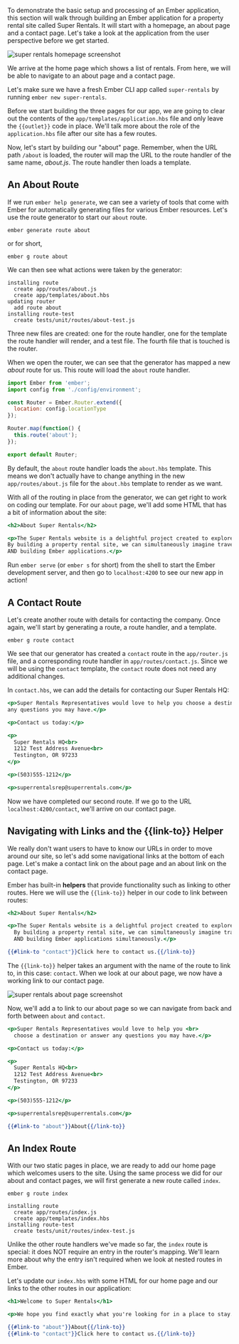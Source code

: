 To demonstrate the basic setup and processing of an Ember application, this section will walk through building an Ember application for a property rental site called Super Rentals.  It will start with a homepage, an about page and a contact page.  Let's take a look at the application from the user perspective before we get started.

![super rentals homepage screenshot](../../images/routes-and-templates/ember-super-rentals-index.png)

We arrive at the home page which shows a list of rentals.  From here, we will be able to navigate to an about page and a contact page.

Let's make sure we have a fresh Ember CLI app called `super-rentals` by running `ember new super-rentals`.

Before we start building the three pages for our app, we are going to clear out the contents of the `app/templates/application.hbs` file and only leave the `{{outlet}}` code in place.  We'll talk more about the role of the `application.hbs` file after our site has a few routes.

Now, let's start by building our "about" page. Remember, when the URL path `/about` is loaded, the router will map the URL to the route handler of the same name, _about.js_.  The route handler then loads a template.

## An About Route

If we run `ember help generate`, we can see a variety of tools that come with Ember for automatically generating files for various Ember resources.  Let's use the route generator to start our `about` route.

```shell
ember generate route about
```

or for short,

```shell
ember g route about
```

We can then see what actions were taken by the generator:

```shell
installing route
  create app/routes/about.js
  create app/templates/about.hbs
updating router
  add route about
installing route-test
  create tests/unit/routes/about-test.js
```

Three new files are created: one for the route handler, one for the template the route handler will render, and a test file.  The fourth file that is touched is the router.

When we open the router, we can see that the generator has mapped a new _about_ route for us. This route will load the `about` route handler.

```app/router.js
import Ember from 'ember';
import config from './config/environment';

const Router = Ember.Router.extend({
  location: config.locationType
});

Router.map(function() {
  this.route('about');
});

export default Router;
```

By default, the `about` route handler loads the `about.hbs` template. This means we don't actually have to change anything in the new `app/routes/about.js` file for the `about.hbs` template to render as we want.

With all of the routing in place from the generator, we can get right to work on coding our template.  For our `about` page, we'll add some HTML that has a bit of information about the site:

```app/templates/about.hbs
<h2>About Super Rentals</h2>

<p>The Super Rentals website is a delightful project created to explore Ember.
By building a property rental site, we can simultaneously imagine traveling
AND building Ember applications.</p>
```

Run `ember serve` (or `ember s` for short) from the shell to start the Ember development server, and then go to `localhost:4200` to see our new app in action!

## A Contact Route

Let's create another route with details for contacting the company.  Once again, we'll start by generating a route, a route handler, and a template.

```shell
ember g route contact
```

We see that our generator has created a `contact` route in the `app/router.js` file, and a corresponding route handler in `app/routes/contact.js`.  Since we will be using the `contact` template, the `contact` route does not need any additional changes.

In `contact.hbs`, we can add the details for contacting our Super Rentals HQ:

```app/templates/contact.hbs
<p>Super Rentals Representatives would love to help you choose a destination or answer
any questions you may have.</p>

<p>Contact us today:</p>

<p>
  Super Rentals HQ<br>
  1212 Test Address Avenue<br>
  Testington, OR 97233
</p>

<p>(503)555-1212</p>

<p>superrentalsrep@superrentals.com</p>
```

Now we have completed our second route.  If we go to the URL `localhost:4200/contact`, we'll arrive on our contact page.

## Navigating with Links and the {{link-to}} Helper

We really don't want users to have to know our URLs in order to move around our site, so let's add some navigational links at the bottom of each page.  Let's make a contact link on the about page and an about link on the contact page.

Ember has built-in **helpers** that provide functionality such as linking to other routes.  Here we will use the `{{link-to}}` helper in our code to link between routes:

```app/templates/about.hbs
<h2>About Super Rentals</h2>

<p>The Super Rentals website is a delightful project created to explore Ember.<br>
  By building a property rental site, we can simultaneously imagine traveling<br>
  AND building Ember applications simultaneously.</p>

{{#link-to "contact"}}Click here to contact us.{{/link-to}}
```

The `{{link-to}}` helper takes an argument with the name of the route to link to, in this case: `contact`.  When we look at our about page, we now have a working link to our contact page.

![super rentals about page screenshot](../../images/routes-and-templates/ember-super-rentals-about.png)

Now, we'll add a to link to our about page so we can navigate from back and forth between `about` and `contact`.

```app/templates/contact.hbs
<p>Super Rentals Representatives would love to help you <br>
  choose a destination or answer any questions you may have.</p>

<p>Contact us today:</p>

<p>
  Super Rentals HQ<br>
  1212 Test Address Avenue<br>
  Testington, OR 97233
</p>

<p>(503)555-1212</p>

<p>superrentalsrep@superrentals.com</p>

{{#link-to "about"}}About{{/link-to}}
```

## An Index Route

With our two static pages in place, we are ready to add our home page which welcomes users to the site.  Using the same process we did for our about and contact pages, we will first generate a new route called `index`.

```shell
ember g route index

installing route
  create app/routes/index.js
  create app/templates/index.hbs
installing route-test
  create tests/unit/routes/index-test.js
```

Unlike the other route handlers we've made so far, the `index` route is special: it does NOT require an entry in the router's mapping. We'll learn more about why the entry isn't required when we look at nested routes in Ember.

Let's update our `index.hbs` with some HTML for our home page and our links to the other routes in our application:

```hbs
<h1>Welcome to Super Rentals</h1>

<p>We hope you find exactly what you're looking for in a place to stay.</p>

{{#link-to "about"}}About{{/link-to}}
{{#link-to "contact"}}Click here to contact us.{{/link-to}}
```
